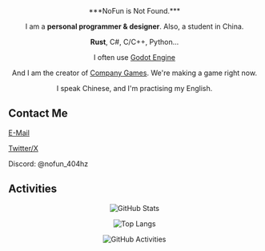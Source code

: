 <div align="center">
***NoFun is Not Found.***

I am a **personal programmer & designer**. Also, a student in China.

**Rust**, C#, C/C++, Python...

I often use [Godot Engine](https://godotengine.org/)

And I am the creator of [Company Games](https://github.com/Compacy-Games). We're making a game right now.

I speak Chinese, and I'm practising my English.

</div>

## Contact Me

[E-Mail](nofuncoding@qq.com)

[Twitter/X](https://twitter.com/NoFun_404hz)

Discord: @nofun_404hz

## Activities

<div align="center">
  
![GitHub Stats](https://github-readme-stats.vercel.app/api?username=nofuncoding&count_private=true)

![Top Langs](https://github-readme-stats.vercel.app/api/top-langs/?username=nofuncoding)

![GitHub Activities](https://github-readme-activity-graph.vercel.app/graph?username=nofuncoding)
</div>
